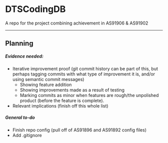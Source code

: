 # DTSCodingDB
A repo for the project combining achievement in AS91906 &amp; AS91902


--- 

## Planning
##### Evidence needed:
* Iterative improvement proof (git commit history can be part of this, but perhaps tagging commits with what type of improvement it is, and/or using semantic commit messages)
  * Showing feature addition
  * Showing improvements made as a result of testing
  * Marking commits as minor when features are rough/the unpolished product (before the feature is complete).
* Relevant implications (finish off this whole list)

##### General to-do
* Finish repo config (pull off of AS91896 and AS91892 config files)
* Add .gitignore

